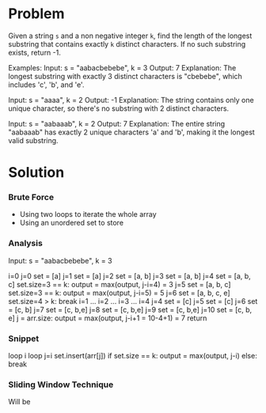 # Problem
Given a string `s` and a non negative integer `k`, find the length of the longest substring that contains exactly `k` distinct characters.
If no such substring exists, return -1.

Examples:
Input: s = "aabacbebebe", k = 3
Output: 7
Explanation: The longest substring with exactly 3 distinct characters is "cbebebe", which includes 'c', 'b', and 'e'.

Input: s = "aaaa", k = 2
Output: -1
Explanation: The string contains only one unique character, so there's no substring with 2 distinct characters.

Input: s = "aabaaab", k = 2
Output: 7
Explanation: The entire string "aabaaab" has exactly 2 unique characters 'a' and 'b', making it the longest valid substring.

# Solution
### Brute Force
- Using two loops to iterate the whole array
- Using an unordered set to store 

### Analysis
Input: s = "aabacbebebe", k = 3

i=0
	j=0
		set = [a]
	j=1
		set = [a]
	j=2
		set = [a, b]
	j=3
		set = [a, b]
	j=4
		set = [a, b, c]
		set.size=3 == k:
			output = max(output, j-i=4) = 3
	j=5
		set = [a, b, c]
		set.size=3 == k:
			output = max(output, j-i=5) = 5
	j=6
		set = [a, b, c, e]
		set.size=4 > k:
			break
i=1
	...
i=2
	...
i=3
	...
i=4
	j=4
		set = [c]
	j=5
		set = [c]
	j=6
		set = [c, b]
	j=7
		set = [c, b,e]
	j=8
		set = [c, b,e]
	j=9
		set = [c, b,e]
	j=10
		set = [c, b, e]
		j = arr.size:
			output = max(output, j-i+1 = 10-4+1) = 7
			return

### Snippet
loop i
	loop j=i
		set.insert(arr[j])
			if set.size == k:
				output = max(output, j-i)
			else:
				break

### Sliding Window Technique
Will be 